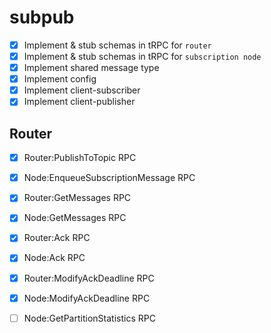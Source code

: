 # subpub

- [x] Implement & stub schemas in tRPC for `router`
- [x] Implement & stub schemas in tRPC for `subscription node`
- [x] Implement shared message type
- [x] Implement config
- [x] Implement client-subscriber
- [x] Implement client-publisher

## Router

- [x] Router:PublishToTopic RPC
- [x] Node:EnqueueSubscriptionMessage RPC

- [x] Router:GetMessages RPC
- [x] Node:GetMessages RPC

- [x] Router:Ack RPC
- [x] Node:Ack RPC

- [x] Router:ModifyAckDeadline RPC
- [x] Node:ModifyAckDeadline RPC

- [ ] Node:GetPartitionStatistics RPC
